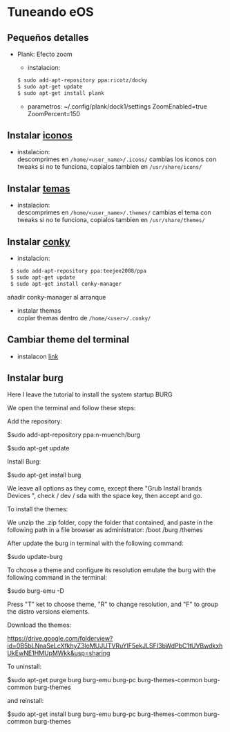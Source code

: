 # Tuneando eOS

## Pequeños detalles

- Plank: Efecto zoom

  * instalacion:
  ```sh
  $ sudo add-apt-repository ppa:ricotz/docky
  $ sudo apt-get update
  $ sudo apt-get install plank
  ```
  * parametros:
  ~/.config/plank/dock1/settings
  ZoomEnabled=true
  ZoomPercent=150

## Instalar [iconos](http://gnome-look.org/)

  * instalacion:  
  descomprimes en `/home/<user_name>/.icons/`
  cambias los iconos con tweaks
  si no te funciona, copialos tambien en `/usr/share/icons/`

## Instalar [temas](http://gnome-look.org/)

  * instalacion:  
  descomprimes en `/home/<user_name>/.themes/`
  cambias el tema con tweaks
  si no te funciona, copialos tambien en `/usr/share/themes/`

## Instalar [conky](http://elementaryos.stackexchange.com/questions/222/how-install-conky-manager-on-freya)

  * instalacion:  
  ```sh
   $ sudo add-apt-repository ppa:teejee2008/ppa                   
   $ sudo apt-get update                    
   $ sudo apt-get install conky-manager                                      
  ```
  añadir conky-manager al arranque
  
  * instalar themas                                  
  copiar themas dentro de `/home/<user>/.conky/`

## Cambiar theme del terminal
  * instalacon
   [link](http://mayccoll.github.io/Gogh/)


## Instalar burg

Here I leave the tutorial to install the system startup BURG


We open the terminal and follow these steps:

Add the repository:

$sudo add-apt-repository ppa:n-muench/burg

$sudo apt-get update

Install Burg:

$sudo apt-get install burg

We leave all options as they come, except there "Grub Install brands Devices ", check / dev / sda  with the space key, then accept and go.

To install the themes:

We unzip the .zip folder, copy the folder that contained, and paste in the following path in a file browser as administrator: /boot /burg /themes

After update the burg in terminal with the following command:

$sudo update-burg

To choose a theme and configure its resolution emulate the burg with the following command in the terminal:

$sudo burg-emu -D

Press "T" ket to choose theme, "R" to change resolution, and "F"  to group the distro versions elements.

Download the themes:

https://drive.google.com/folderview?id=0B5bLNnaSeLcXfkhyZ3loMUJUTVRuYlF5ekJLSFI3bWdPbC1tUVBwdkxhUkEwNE1HMUpMWkk&usp=sharing

To uninstall:

$sudo apt-get purge burg burg-emu burg-pc burg-themes-common burg-common burg-themes

and reinstall:

$sudo apt-get install burg burg-emu burg-pc burg-themes-common burg-common burg-themes﻿

